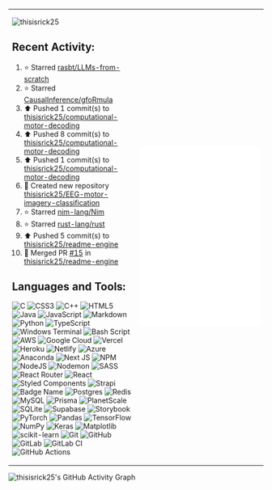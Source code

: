 <table height="50%">
  <tr>
    <td width="50%">

<p align="left"> <img src="https://komarev.com/ghpvc/?username=thisisrick25&label=Profile%20views&color=0e75b6&style=flat" alt="thisisrick25" />
</p>

## Recent Activity:
<!--RECENT_ACTIVITY:start-->
1. ⭐ Starred [rasbt/LLMs-from-scratch](https://github.com/rasbt/LLMs-from-scratch)<br>
2. ⭐ Starred [CausalInference/gfoRmula](https://github.com/CausalInference/gfoRmula)<br>
3. ⬆️ Pushed 1 commit(s) to [thisisrick25/computational-motor-decoding](https://github.com/thisisrick25/computational-motor-decoding)<br>
4. ⬆️ Pushed 8 commit(s) to [thisisrick25/computational-motor-decoding](https://github.com/thisisrick25/computational-motor-decoding)<br>
5. ⬆️ Pushed 1 commit(s) to [thisisrick25/computational-motor-decoding](https://github.com/thisisrick25/computational-motor-decoding)<br>
6. 📔 Created new repository [thisisrick25/EEG-motor-imagery-classification](https://github.com/thisisrick25/EEG-motor-imagery-classification)<br>
7. ⭐ Starred [nim-lang/Nim](https://github.com/nim-lang/Nim)<br>
8. ⭐ Starred [rust-lang/rust](https://github.com/rust-lang/rust)<br>
9. ⬆️ Pushed 5 commit(s) to [thisisrick25/readme-engine](https://github.com/thisisrick25/readme-engine)<br>
10. 🎉 Merged PR [#15](https://github.com/thisisrick25/readme-engine/pull/15) in [thisisrick25/readme-engine](https://github.com/thisisrick25/readme-engine)<br>
<!--RECENT_ACTIVITY:end-->

## Languages and Tools:
![C](https://img.shields.io/badge/c-%2300599C.svg?style=flat&logo=c&logoColor=white) ![CSS3](https://img.shields.io/badge/css3-%231572B6.svg?style=flat&logo=css3&logoColor=white) ![C++](https://img.shields.io/badge/c++-%2300599C.svg?style=flat&logo=c%2B%2B&logoColor=white) ![HTML5](https://img.shields.io/badge/html5-%23E34F26.svg?style=flat&logo=html5&logoColor=white) ![Java](https://img.shields.io/badge/java-%23ED8B00.svg?style=flat&logo=openjdk&logoColor=white) ![JavaScript](https://img.shields.io/badge/javascript-%23323330.svg?style=flat&logo=javascript&logoColor=%23F7DF1E) ![Markdown](https://img.shields.io/badge/markdown-%23000000.svg?style=flat&logo=markdown&logoColor=white) ![Python](https://img.shields.io/badge/python-3670A0?style=flat&logo=python&logoColor=ffdd54) ![TypeScript](https://img.shields.io/badge/typescript-%23007ACC.svg?style=flat&logo=typescript&logoColor=white) ![Windows Terminal](https://img.shields.io/badge/Windows%20Terminal-%234D4D4D.svg?style=flat&logo=windows-terminal&logoColor=white) ![Bash Script](https://img.shields.io/badge/bash_script-%23121011.svg?style=flat&logo=gnu-bash&logoColor=white) ![AWS](https://img.shields.io/badge/AWS-%23FF9900.svg?style=flat&logo=amazon-aws&logoColor=white) ![Google Cloud](https://img.shields.io/badge/GoogleCloud-%234285F4.svg?style=flat&logo=google-cloud&logoColor=white) ![Vercel](https://img.shields.io/badge/vercel-%23000000.svg?style=flat&logo=vercel&logoColor=white) ![Heroku](https://img.shields.io/badge/heroku-%23430098.svg?style=flat&logo=heroku&logoColor=white) ![Netlify](https://img.shields.io/badge/netlify-%23000000.svg?style=flat&logo=netlify&logoColor=#00C7B7) ![Azure](https://img.shields.io/badge/azure-%230072C6.svg?style=flat&logo=microsoftazure&logoColor=white) ![Anaconda](https://img.shields.io/badge/Anaconda-%2344A833.svg?style=flat&logo=anaconda&logoColor=white) ![Next JS](https://img.shields.io/badge/Next-black?style=flat&logo=next.js&logoColor=white) ![NPM](https://img.shields.io/badge/NPM-%23CB3837.svg?style=flat&logo=npm&logoColor=white) ![NodeJS](https://img.shields.io/badge/node.js-6DA55F?style=flat&logo=node.js&logoColor=white) ![Nodemon](https://img.shields.io/badge/NODEMON-%23323330.svg?style=flat&logo=nodemon&logoColor=%BBDEAD) ![SASS](https://img.shields.io/badge/SASS-hotpink.svg?style=flat&logo=SASS&logoColor=white) ![React Router](https://img.shields.io/badge/React_Router-CA4245?style=flat&logo=react-router&logoColor=white) ![React](https://img.shields.io/badge/react-%2320232a.svg?style=flat&logo=react&logoColor=%2361DAFB) ![Styled Components](https://img.shields.io/badge/styled--components-DB7093?style=flat&logo=styled-components&logoColor=white) ![Strapi](https://img.shields.io/badge/strapi-%232E7EEA.svg?style=flat&logo=strapi&logoColor=white) ![Badge Name](https://img.shields.io/badge/tRPC-%232596BE.svg?style=flat&logo=tRPC&logoColor=white) ![Postgres](https://img.shields.io/badge/postgres-%23316192.svg?style=flat&logo=postgresql&logoColor=white) ![Redis](https://img.shields.io/badge/redis-%23DD0031.svg?style=flat&logo=redis&logoColor=white) ![MySQL](https://img.shields.io/badge/mysql-4479A1.svg?style=flat&logo=mysql&logoColor=white) ![Prisma](https://img.shields.io/badge/Prisma-3982CE?style=flat&logo=Prisma&logoColor=white) ![PlanetScale](https://img.shields.io/badge/planetscale-%23000000.svg?style=flat&logo=planetscale&logoColor=white) ![SQLite](https://img.shields.io/badge/sqlite-%2307405e.svg?style=flat&logo=sqlite&logoColor=white) ![Supabase](https://img.shields.io/badge/Supabase-3ECF8E?style=flat&logo=supabase&logoColor=white) ![Storybook](https://img.shields.io/badge/-Storybook-FF4785?style=flat&logo=storybook&logoColor=white) ![PyTorch](https://img.shields.io/badge/PyTorch-%23EE4C2C.svg?style=flat&logo=PyTorch&logoColor=white) ![Pandas](https://img.shields.io/badge/pandas-%23150458.svg?style=flat&logo=pandas&logoColor=white) ![TensorFlow](https://img.shields.io/badge/TensorFlow-%23FF6F00.svg?style=flat&logo=TensorFlow&logoColor=white) ![NumPy](https://img.shields.io/badge/numpy-%23013243.svg?style=flat&logo=numpy&logoColor=white) ![Keras](https://img.shields.io/badge/Keras-%23D00000.svg?style=flat&logo=Keras&logoColor=white) ![Matplotlib](https://img.shields.io/badge/Matplotlib-%23ffffff.svg?style=flat&logo=Matplotlib&logoColor=black) ![scikit-learn](https://img.shields.io/badge/scikit--learn-%23F7931E.svg?style=flat&logo=scikit-learn&logoColor=white) ![Git](https://img.shields.io/badge/git-%23F05033.svg?style=flat&logo=git&logoColor=white) ![GitHub](https://img.shields.io/badge/github-%23121011.svg?style=flat&logo=github&logoColor=white) ![GitLab](https://img.shields.io/badge/gitlab-%23181717.svg?style=flat&logo=gitlab&logoColor=white) ![GitLab CI](https://img.shields.io/badge/gitlab%20CI-%23181717.svg?style=flat&logo=gitlab&logoColor=white) ![GitHub Actions](https://img.shields.io/badge/github%20actions-%232671E5.svg?style=flat&logo=githubactions&logoColor=white)

</td>
<td width="50%"><img src="github-metrics.svg" alt="Metric" /></td>
  </tr>
</table>

<img 
    src="https://github-readme-activity-graph.vercel.app/graph?username=thisisrick25&theme=github-compact" 
    alt="thisisrick25's GitHub Activity Graph"
/>
